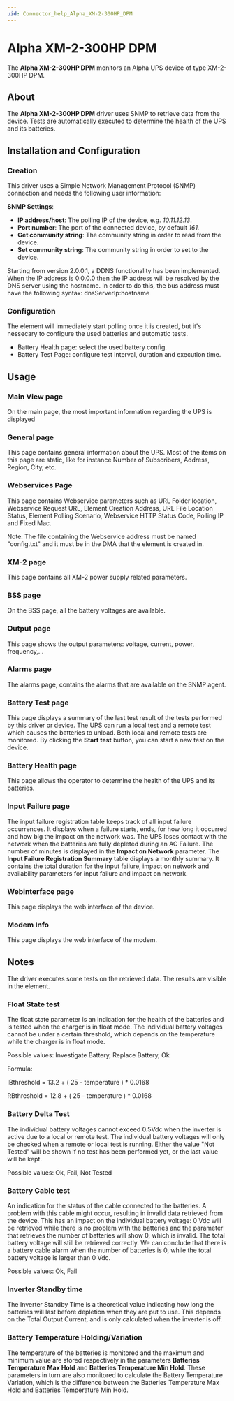 ```yaml
---
uid: Connector_help_Alpha_XM-2-300HP_DPM
---
```


# Alpha XM-2-300HP DPM

The **Alpha XM-2-300HP DPM** monitors an Alpha UPS device of type XM-2-300HP DPM.

## About

The **Alpha XM-2-300HP DPM** driver uses SNMP to retrieve data from the device. Tests are automatically executed to determine the health of the UPS and its batteries.

## Installation and Configuration

### Creation

This driver uses a Simple Network Management Protocol (SNMP) connection and needs the following user information:

**SNMP Settings**:

- **IP address/host**: The polling IP of the device, e.g. *10.11.12.13*.
- **Port number**: The port of the connected device, by default *161.*
- **Get community string**: The community string in order to read from the device.
- **Set community string**: The community string in order to set to the device.

Starting from version 2.0.0.1, a DDNS functionality has been implemented.
When the IP address is 0.0.0.0 then the IP address will be resolved by the DNS server using the hostname. In order to do this, the bus address must have the following syntax: dnsServerIp:hostname

### Configuration

The element will immediately start polling once it is created, but it's nessecary to configure the used batteries and automatic tests.

- Battery Health page: select the used battery config.
- Battery Test Page: configure test interval, duration and execution time.

## Usage

### Main View page

On the main page, the most important information regarding the UPS is displayed

### General page

This page contains general information about the UPS. Most of the items on this page are static, like for instance Number of Subscribers, Address, Region, City, etc.

### Webservices Page

This page contains Webservice parameters such as URL Folder location, Webservice Request URL, Element Creation Address, URL File Location Status, Element Polling Scenario, Webservice HTTP Status Code, Polling IP and Fixed Mac.

Note: The file containing the Webservice address must be named "config.txt" and it must be in the DMA that the element is created in.

### XM-2 page

This page contains all XM-2 power supply related parameters.

### BSS page

On the BSS page, all the battery voltages are available.

### Output page

This page shows the output parameters: voltage, current, power, frequency,...

### Alarms page

The alarms page, contains the alarms that are available on the SNMP agent.

### Battery Test page

This page displays a summary of the last test result of the tests performed by this driver or device. The UPS can run a local test and a remote test which causes the batteries to unload. Both local and remote tests are monitored. By clicking the **Start test** button, you can start a new test on the device.

### Battery Health page

This page allows the operator to determine the health of the UPS and its batteries.

### Input Failure page

The input failure registration table keeps track of all input failure occurrences. It displays when a failure starts, ends, for how long it occurred and how big the impact on the network was. The UPS loses contact with the network when the batteries are fully depleted during an AC Failure. The number of minutes is displayed in the **Impact on Network** parameter. The **Input Failure Registration Summary** table displays a monthly summary. It contains the total duration for the input failure, impact on network and availability parameters for input failure and impact on network.

### Webinterface page

This page displays the web interface of the device.

### Modem Info

This page displays the web interface of the modem.

## Notes

The driver executes some tests on the retrieved data. The results are visible in the element.

### Float State test

The float state parameter is an indication for the health of the batteries and is tested when the charger is in float mode. The individual battery voltages cannot be under a certain threshold, which depends on the temperature while the charger is in float mode.

Possible values: Investigate Battery, Replace Battery, Ok

Formula:

IBthreshold = 13.2 + ( 25 - temperature ) \* 0.0168

RBthreshold = 12.8 + ( 25 - temperature ) \* 0.0168

### Battery Delta Test

The individual battery voltages cannot exceed 0.5Vdc when the inverter is active due to a local or remote test. The individual battery voltages will only be checked when a remote or local test is running. Either the value "Not Tested" will be shown if no test has been performed yet, or the last value will be kept.

Possible values: Ok, Fail, Not Tested

### Battery Cable test

An indication for the status of the cable connected to the batteries. A problem with this cable might occur, resulting in invalid data retrieved from the device. This has an impact on the individual battery voltage: 0 Vdc will be retrieved while there is no problem with the batteries and the parameter that retrieves the number of batteries will show 0, which is invalid. The total battery voltage will still be retrieved correctly. We can conclude that there is a battery cable alarm when the number of batteries is 0, while the total battery voltage is larger than 0 Vdc.

Possible values: Ok, Fail

### Inverter Standby time

The Inverter Standby Time is a theoretical value indicating how long the batteries will last before depletion when they are put to use. This depends on the Total Output Current, and is only calculated when the inverter is off.

### Battery Temperature Holding/Variation

The temperature of the batteries is monitored and the maximum and minimum value are stored respectively in the parameters **Batteries Temperature Max Hold** and **Batteries Temperature Min Hold**. These parameters in turn are also monitored to calculate the Battery Temperature Variation, which is the difference between the Batteries Temperature Max Hold and Batteries Temperature Min Hold.

